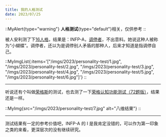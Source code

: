 ```yaml
---
title: 我的人格测试
date: 2023/07/25
---
```


::MyAlert{type="warning"}
**人格测试**{type="default"}相关，仅供参考
::

被人安利测了下[16人格](https://www.16personalities.com/ch/%E4%BA%BA%E6%A0%BC%E6%B5%8B%E8%AF%95)，结果是：INFP-A，[调停者](https://www.16personalities.com/ch/infp-%E4%BA%BA%E6%A0%BC)，不出意料。她说这种人被称为“小蝴蝶”。调停者，还以为是调停别人矛盾的那种人，后来才知道是指调停自己。

::MyImgList{:items='["/imgs/2023/personality-test/1.jpg", "/imgs/2023/personality-test/2.jpg", "/imgs/2023/personality-test/3.jpg", "/imgs/2023/personality-test/4.jpg", "/imgs/2023/personality-test/5.jpg", "/imgs/2023/personality-test/6.jpg"]'}
::

***

听说还有个叫做[荣格斯](https://www.jungus.cn/)的测试，也去测了一下[荣格认知功能测试（72题版）](https://www.jungus.cn/zh-hans/test/)，结果还是一样。

::MyImg{src="/imgs/2023/personality-test/7.jpg" alt="八维结果"}
::

***

测试结果有一定的参考价值吧，INFP-A 的 I 是我肯定没错的，可以作为第一印象之类的来看，更深层次的没有继续研究。